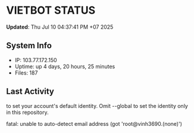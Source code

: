 # VIETBOT STATUS
**Updated**: Thu Jul 10 04:37:41 PM +07 2025

## System Info
- IP: 103.77.172.150
- Uptime: up 4 days, 20 hours, 25 minutes
- Files: 187

## Last Activity

to set your account's default identity.
Omit --global to set the identity only in this repository.

fatal: unable to auto-detect email address (got 'root@vinh3690.(none)')
